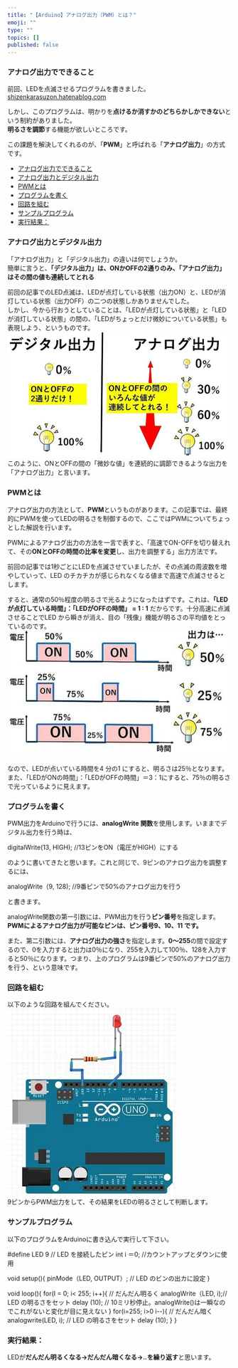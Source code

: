 ```yaml
---
title: "【Arduino】アナログ出力（PWM）とは？"
emoji: ""
type: ""
topics: []
published: false
---
```


### アナログ出力でできること

前回、LEDを点滅させるプログラムを書きました。  
[shizenkarasuzon.hatenablog.com](https://shizenkarasuzon.hatenablog.com/entry/2018/07/24/224409)

  
しかし、このプログラムは、明かりを**点けるか消すかのどちらかしかできない**という制約がありました。  
**明るさを調節**する機能が欲しいところです。

この課題を解決してくれるのが、「**PWM**」と呼ばれる「**アナログ出力**」の方式です。

* [アナログ出力でできること](#アナログ出力でできること)
* [アナログ出力とデジタル出力](#アナログ出力とデジタル出力)
* [PWMとは](#PWMとは)
* [プログラムを書く](#プログラムを書く)
* [回路を組む](#回路を組む)
* [サンプルプログラム](#サンプルプログラム)
* [実行結果：](#実行結果)

### アナログ出力とデジタル出力

「アナログ出力」と「デジタル出力」の違いは何でしょうか。  
簡単に言うと、**「デジタル出力」は、ONかOFFの2通りのみ、「アナログ出力」はその間の値も連続してとれる**

前回の記事でのLED点滅は、LEDが点灯している状態（出力ON）と、LEDが消灯している状態（出力OFF）の二つの状態しかありませんでした。  
しかし、今から行おうとしていることは、「LEDが点灯している状態」と「LEDが消灯している状態」の間の、「LEDがちょっとだけ微妙についている状態」も表現しよう、というものです。  
![f:id:pythonjacascript:20181104003400j:plain](/images/ppythonjacascript2018110420181104003400.jpg "f:id:pythonjacascript:20181104003400j:plain")  
このように、ONとOFFの間の「微妙な値」を連続的に調節できるような出力を「アナログ出力」と言います。
  
  
### PWMとは

アナログ出力の方法として、**PWM**というものがあります。この記事では、最終的にPWMを使ってLEDの明るさを制御するので、ここではPWMについてちょっとした解説を行います。

PWMによるアナログ出力の方法を一言で表すと、「高速でON-OFFを切り替えれて、その**ONとOFFの時間の比率を変更**し、出力を調整する」出力方法です。

前回の記事では1秒ごとにLEDを点滅させていましたが、その点滅の周波数を増やしていって、LED のチカチカが感じられなくなる値まで高速で点滅させるとします。

すると、通常の50％程度の明るさで光るようになったはずです。これは、**「LEDが点灯している時間」：「LEDがOFFの時間」 = 1 : 1** だからです。十分高速に点滅させることでLED から瞬きが消え、目の「残像」機能が明るさの平均値をとっているのです。  
![f:id:pythonjacascript:20181104003442j:plain](/images/ppythonjacascript2018110420181104003442.jpg "f:id:pythonjacascript:20181104003442j:plain")

なので、LEDが点いている時間を4 分の1 にすると、明るさは25％となります。また、「LEDがONの時間」：「LEDがOFFの時間」＝3：1にすると、75％の明るさで光っているように見えます。  
  
  
### プログラムを書く

PWM出力をArduinoで行うには、**analogWrite 関数**を使用します。いままでデジタル出力を行う時は、

digitalWrite(13, HIGH); //13ピンをON（電圧がHIGH）にする

のように書いてきたと思います。これと同じで、9ピンのアナログ出力を調整するには、

analogWrite（9, 128);  //9番ピンで50%のアナログ出力を行う

と書きます。

analogWrite関数の第一引数には、PWM出力を行う**ピン番号**を指定します。**PWMによるアナログ出力が可能なピンは、ピン番号9、10、11 です。**

また、第二引数には、**アナログ出力の強さ**を指定します。**0～255**の間で設定するので、0を入力すると出力は0％になり、255を入力して100％、128を入力すると50％になります。つまり、上のプログラムは9番ピンで50%のアナログ出力を行う、という意味です。  
  
  
### 回路を組む

以下のような回路を組んでください。  
![f:id:pythonjacascript:20181104010356j:plain](/images/ppythonjacascript2018110420181104010356.jpg "f:id:pythonjacascript:20181104010356j:plain")  
9ピンからPWM出力をして、その結果をLEDの明るさとして判断します。  
  
  
### サンプルプログラム

以下のプログラムをArduinoに書き込んで実行して下さい。

#define LED 9  // LED を接続したピン
int i ＝0; //カウントアップとダウンに使用

void setup(){
    pinMode（LED, OUTPUT）; // LED のビンの出カに設定
}

void loop(){
    for(I = 0; i< 255; i++){ // だんだん明るく
        analogWrite（LED, i);// LED の明るさをセット
        delay (10); // 10ミリ秒停止。analogWrite()は一瞬なのでこれがないと変化が目に見えない
    }
    for(i=255; i>0 i--){ // だんだん暗く
        analogwrite(LED, i); // LED の明るさをセット
        delay (10);
    }
}

### 実行結果：

LEDが**だんだん明るくなる→だんだん暗くなる→..を繰り返す**と思います。